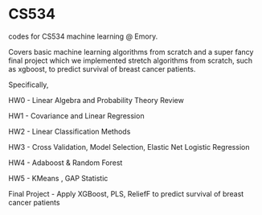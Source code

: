 # CS534
codes for CS534 machine learning @ Emory. 

Covers basic machine learning algorithms from scratch and a super fancy final project which we implemented stretch algorithms from scratch, such as xgboost, to predict survival of breast cancer patients.

Specifically,

HW0 - Linear Algebra and Probability Theory Review

HW1 - Covariance and Linear Regression

HW2 - Linear Classification Methods

HW3 - Cross Validation, Model Selection, Elastic Net Logistic Regression

HW4 - Adaboost & Random Forest

HW5 - KMeans , GAP Statistic

Final Project - Apply XGBoost, PLS, ReliefF to predict survival of breast cancer patients

